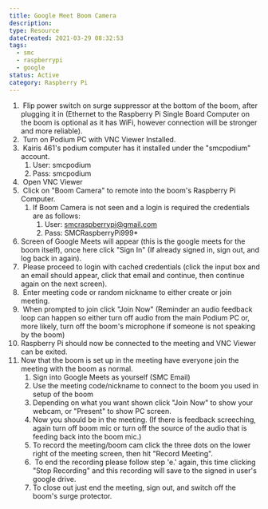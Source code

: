 ```yaml
---
title: Google Meet Boom Camera
description: 
type: Resource
dateCreated: 2021-03-29 08:32:53
tags:
  - smc
  - raspberrypi
  - google
status: Active
category: Raspberry Pi
---
```

1.  Flip power switch on surge suppressor at the bottom of the boom, after plugging it in (Ethernet to the Raspberry Pi Single Board Computer on the boom is optional as it has WiFi, however connection will be stronger and more reliable).
2.  Turn on Podium PC with VNC Viewer Installed.
3.  Kairis 461's podium computer has it installed under the "smcpodium" account.
	1. User: smcpodium
	2. Pass: smcpodium
4.  Open VNC Viewer
5.  Click on "Boom Camera" to remote into the boom's Raspberry Pi Computer.
	1. If Boom Camera is not seen and a login is required the credentials are as follows:
		1. User: smcraspberrypi@gmail.com
		2. Pass: SMCRaspberryPi999*
6. Screen of Google Meets will appear (this is the google meets for the boom itself), once here click "Sign In" (If already signed in, sign out, and log back in again).
7.  Please proceed to login with cached credentials (click the input box and an email should appear, click that email and continue, then continue again on the next screen).
8.  Enter meeting code or random nickname to either create or join meeting.
9.  When prompted to join click "Join Now" (Reminder an audio feedback loop can happen so either turn off audio from the main Podium PC or, more likely, turn off the boom's microphone if someone is not speaking by the boom)
10. Raspberry Pi should now be connected to the meeting and VNC Viewer can be exited.
11. Now that the boom is set up in the meeting have everyone join the meeting with the boom as normal.
	1. Sign into Google Meets as yourself (SMC Email)
	2. Use the meeting code/nickname to connect to the boom you used in setup of the boom
	3. Depending on what you want shown click "Join Now" to show your webcam, or "Present" to show PC screen.
	4. Now you should be in the meeting. (If there is feedback screeching, again turn off boom mic or turn off the source of the audio that is feeding back into the boom mic.)
	5. To record the meeting/boom cam click the three dots on the lower right of the meeting screen, then hit "Record Meeting".
	6.  To end the recording please follow step 'e.' again, this time clicking "Stop Recording" and this recording will save to the signed in user's google drive.
	7. To close out just end the meeting, sign out, and switch off the boom's surge protector.
